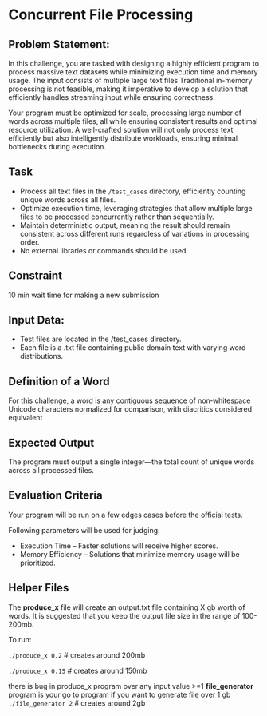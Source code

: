 # Concurrent File Processing

## Problem Statement:
In this challenge, you are tasked with designing a highly efficient program to process massive text datasets while minimizing execution time and memory usage. The input consists of multiple large text files.Traditional in-memory processing is not feasible, making it imperative to develop a solution that efficiently handles streaming input while ensuring correctness.

Your program must be optimized for scale, processing large number of words across multiple files, all while ensuring consistent results and optimal resource utilization. A well-crafted solution will not only process text efficiently but also intelligently distribute workloads, ensuring minimal bottlenecks during execution.

## Task
- Process all text files in the `/test_cases` directory, efficiently counting unique words across all files.
- Optimize execution time, leveraging strategies that allow multiple large files to be processed concurrently rather than sequentially.
- Maintain deterministic output, meaning the result should remain consistent across different runs regardless of variations in processing order.
- No external libraries or commands should be used

## Constraint
10 min wait time for making a new submission

## Input Data:
- Test files are located in the /test_cases directory.
- Each file is a .txt file containing public domain text with varying word distributions.

## Definition of a Word
For this challenge, a word is any contiguous sequence of non‐whitespace Unicode characters normalized for comparison, with diacritics considered equivalent

## Expected Output
The program must output a single integer—the total count of unique words across all processed files.

## Evaluation Criteria
Your program will be run on a few edges cases before the official tests.

Following parameters will be used for judging: 
- Execution Time – Faster solutions will receive higher scores.
- Memory Efficiency – Solutions that minimize memory usage will be prioritized.

## Helper Files

The **produce_x** file will create an output.txt file containing X gb worth of words.
It is suggested that you keep the output file size in the range of 100-200mb.

To run:

`./produce_x 0.2` # creates around 200mb

`./produce_x 0.15` # creates around 150mb


there is bug in produce_x program over any input value >=1
**file_generator** program is your go to program if you want to generate file over 1 gb
`./file_generator 2` # creates around 2gb
